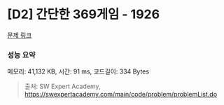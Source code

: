 # [D2] 간단한 369게임 - 1926 

[문제 링크](https://swexpertacademy.com/main/code/problem/problemDetail.do?contestProbId=AV5PTeo6AHUDFAUq) 

### 성능 요약

메모리: 41,132 KB, 시간: 91 ms, 코드길이: 334 Bytes



> 출처: SW Expert Academy, https://swexpertacademy.com/main/code/problem/problemList.do